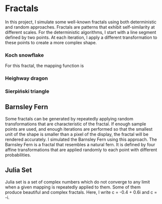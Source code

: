 
# Fractals
In this project, I simulate some well-known fractals using both deterministic and random approaches. Fractals are patterns that exhibit self-similarity at different scales. For the deterministic algorithms, I start with a line segment defined by two points. At each iteration, I apply a different transformation to these points to create a more complex shape.
### Koch snowflake
For this fractal, the mapping function is


### Heighway dragon



### Sierpiński triangle

## Barnsley Fern
Some fractals can be generated by repeatedly applying random transformations that are characteristic of the fractal. If enough sample points are used, and enough iterations are performed so that the smallest unit of the shape is smaller than a pixel of the display, the fractal will be rendered accurately. I simulated the Barnsley Fern using this approach. The Barnsley Fern is a fractal that resembles a natural fern. It is defined by four affine transformations that are applied randomly to each point with different probabilities.

## Julia Set
Julia set is a set of complex numbers which do not converge to any limit when a given mapping is repeatedly applied to them.
Some of them produce beautiful and complex fractals. Here, I write c = -0.4 + 0.6i and c = -i.
